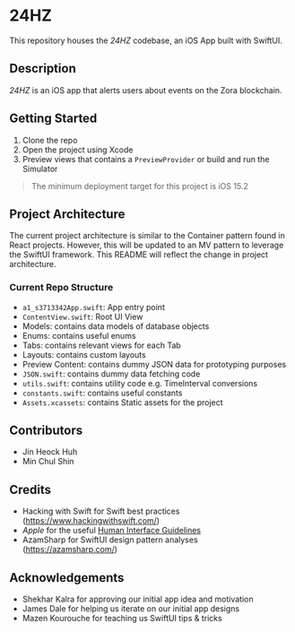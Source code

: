 # 24HZ

This repository houses the *24HZ* codebase, an iOS App built with SwiftUI.

## Description
*24HZ* is an iOS app that alerts users about events on the Zora blockchain.

## Getting Started
1. Clone the repo
2. Open the project using Xcode
3. Preview views that contains a `PreviewProvider` or build and run the Simulator

> The minimum deployment target for this project is iOS 15.2

## Project Architecture

The current project architecture is similar to the Container pattern found in React projects. However, this will be updated to an MV pattern to leverage the SwiftUI framework. This README will reflect the change in project architecture.

### Current Repo Structure
- `a1_s3713342App.swift`: App entry point
- `ContentView.swift`: Root UI View
- Models: contains data models of database objects
- Enums: contains useful enums
- Tabs: contains relevant views for each Tab
- Layouts: contains custom layouts
- Preview Content: contains dummy JSON data for prototyping purposes
- `JSON.swift`: contains dummy data fetching code
- `utils.swift`: contains utility code e.g. TimeInterval conversions
- `constants.swift`: contains useful constants
- `Assets.xcassets`: contains Static assets for the project

## Contributors
- Jin Heock Huh
- Min Chul Shin

## Credits
- Hacking with Swift for Swift best practices (https://www.hackingwithswift.com/)
- *Apple* for the useful [Human Interface Guidelines](https://developer.apple.com/design/human-interface-guidelines/)
- AzamSharp for SwiftUI design pattern analyses (https://azamsharp.com/)

## Acknowledgements
- Shekhar Kalra for approving our initial app idea and motivation
- James Dale for helping us iterate on our initial app designs
- Mazen Kourouche for teaching us SwiftUI tips & tricks

